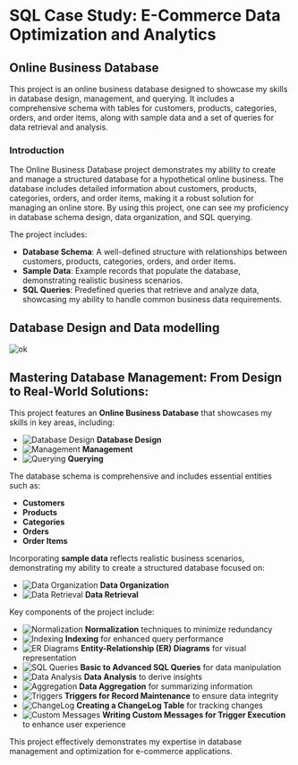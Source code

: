 # SQL Case Study: E-Commerce Data Optimization and Analytics

## Online Business Database

This project is an online business database designed to showcase my skills in database design, management, and querying. It includes a comprehensive schema with tables for customers, products, categories, orders, and order items, along with sample data and a set of queries for data retrieval and analysis.

### Introduction

The Online Business Database project demonstrates my ability to create and manage a structured database for a hypothetical online business. The database includes detailed information about customers, products, categories, orders, and order items, making it a robust solution for managing an online store. By using this project, one can see my proficiency in database schema design, data organization, and SQL querying.

The project includes:
- **Database Schema**: A well-defined structure with relationships between customers, products, categories, orders, and order items.
- **Sample Data**: Example records that populate the database, demonstrating realistic business scenarios.
- **SQL Queries**: Predefined queries that retrieve and analyze data, showcasing my ability to handle common business data requirements.

## Database Design and Data modelling 

![ok](https://github.com/user-attachments/assets/64bd3acd-b26e-40d3-a741-8c6084600f4f)

## **Mastering Database Management: From Design to Real-World Solutions**:

This project features an **Online Business Database** that showcases my skills in key areas, including:

- ![Database Design](https://img.shields.io/badge/Database%20Design-blue) **Database Design**
- ![Management](https://img.shields.io/badge/Management-green) **Management**
- ![Querying](https://img.shields.io/badge/Querying-orange) **Querying**

The database schema is comprehensive and includes essential entities such as:

- **Customers**
- **Products**
- **Categories**
- **Orders**
- **Order Items**

Incorporating **sample data** reflects realistic business scenarios, demonstrating my ability to create a structured database focused on:

- ![Data Organization](https://img.shields.io/badge/Data%20Organization-yellow) **Data Organization**
- ![Data Retrieval](https://img.shields.io/badge/Data%20Retrieval-lightgrey) **Data Retrieval**

Key components of the project include:

- ![Normalization](https://img.shields.io/badge/Normalization-blue) **Normalization** techniques to minimize redundancy
- ![Indexing](https://img.shields.io/badge/Indexing-purple) **Indexing** for enhanced query performance
- ![ER Diagrams](https://img.shields.io/badge/ER%20Diagrams-red) **Entity-Relationship (ER) Diagrams** for visual representation
- ![SQL Queries](https://img.shields.io/badge/SQL%20Queries-green) **Basic to Advanced SQL Queries** for data manipulation
- ![Data Analysis](https://img.shields.io/badge/Data%20Analysis-orange) **Data Analysis** to derive insights
- ![Aggregation](https://img.shields.io/badge/Aggregation-red) **Data Aggregation** for summarizing information
- ![Triggers](https://img.shields.io/badge/Triggers-yellow) **Triggers for Record Maintenance** to ensure data integrity
- ![ChangeLog](https://img.shields.io/badge/ChangeLog-lightgrey) **Creating a ChangeLog Table** for tracking changes
- ![Custom Messages](https://img.shields.io/badge/Custom%20Messages-blue) **Writing Custom Messages for Trigger Execution** to enhance user experience

This project effectively demonstrates my expertise in database management and optimization for e-commerce applications.
